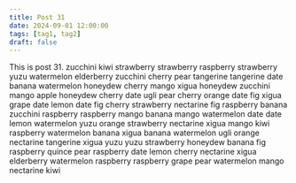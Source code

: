 ```yaml
---
title: Post 31
date: 2024-09-01 12:00:00
tags: [tag1, tag2]
draft: false
---
```

This is post 31.
zucchini
kiwi
strawberry
strawberry
raspberry
strawberry
yuzu
watermelon
elderberry
zucchini
cherry
pear
tangerine
tangerine
date
banana
watermelon
honeydew
cherry
mango
xigua
honeydew
zucchini
mango
apple
honeydew
cherry
date
ugli
pear
cherry
orange
date
fig
xigua
grape
date
lemon
date
fig
cherry
strawberry
nectarine
fig
raspberry
banana
zucchini
raspberry
raspberry
mango
banana
mango
watermelon
date
date
lemon
watermelon
yuzu
orange
strawberry
nectarine
xigua
mango
kiwi
raspberry
watermelon
banana
xigua
banana
watermelon
ugli
orange
nectarine
tangerine
xigua
yuzu
yuzu
strawberry
honeydew
banana
fig
raspberry
quince
pear
raspberry
date
lemon
cherry
nectarine
xigua
elderberry
watermelon
raspberry
raspberry
grape
pear
watermelon
mango
nectarine
kiwi
